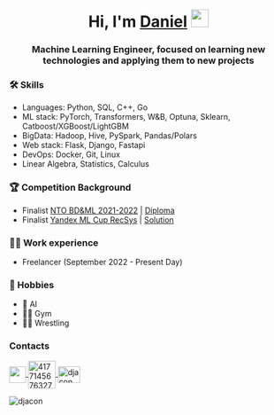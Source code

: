 <!-- <img src="https://github.com/Djacon/Djacon/assets/62030101/8759c699-a12c-439b-b17f-d18884dd4c45" alt="future"/> -->

<h1 align="center">Hi, I'm <a href="https://github.com/Djacon">Daniel</a>
<img src="https://github.com/blackcater/blackcater/raw/main/images/Hi.gif" height="32"/></h1>
<h3 align="center">Machine Learning Engineer, focused on learning new technologies and applying them to new projects</h3>

### 🛠️ Skills
- Languages: Python, SQL, C++, Go
- ML stack: PyTorch, Transformers, W&B, Optuna, Sklearn, Catboost/XGBoost/LightGBM
- BigData: Hadoop, Hive, PySpark, Pandas/Polars
- Web stack: Flask, Django, Fastapi
- DevOps: Docker, Git, Linux
- Linear Algebra, Statistics, Calculus

### 🏆 Competition Background
- Finalist [NTO BD&ML 2021-2022](https://ntcontest.ru/tracks/nto-school/proekt-po-iskusstvennomu-intellektu/bolshie-dannye-i-mashinnoe-obuchenie/) | [Diploma](https://diploma.kruzhok.org/s3/talent-diploma-service/6159066c-e816-49b7-8e49-7f6966352e81/496711.pdf)
- Finalist [Yandex ML Cup RecSys](https://yandex.ru/cup/ml/) | [Solution](https://github.com/Djacon/Yandex-ML-Cup-2022-25th-Place-Solution)

### 👨‍💻 Work experience
- Freelancer (September 2022 - Present Day)

### 👾 Hobbies
- 🤖 AI
- 🏋️‍♂️ Gym
- 🤼‍♂️ Wrestling

### Contacts
<p align="left">
    <a href="https://t.me/djacon" target="_blank">
        <img align="center" src="https://upload.wikimedia.org/wikipedia/commons/thumb/8/83/Telegram_2019_Logo.svg/1024px-Telegram_2019_Logo.svg.png" width="30" height="30"/>
    </a>
    <a href="https://discordapp.com/users/417714567632781313/" target="_blank">
        <img align="center" src="https://static.vecteezy.com/system/resources/previews/018/930/604/original/discord-logo-discord-icon-transparent-free-png.png" alt="417714567632781313" height="50" width=50"/>
    </a>
        <a href="https://kaggle.com/djacon" target="blank">
        <img align="center" src="https://raw.githubusercontent.com/rahuldkjain/github-profile-readme-generator/master/src/images/icons/Social/kaggle.svg" alt="djacon" height="30" width="40" />
    </a>
</p>

<p align="left">
    <img src="https://komarev.com/ghpvc/?username=djacon&label=Profile%20views&color=0e75b6&style=flat" alt="djacon"/>
</p>
